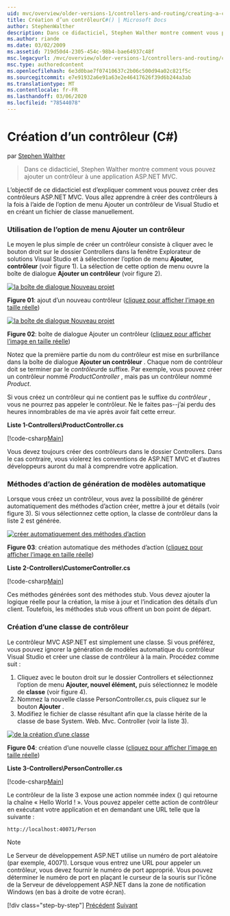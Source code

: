 ```yaml
---
uid: mvc/overview/older-versions-1/controllers-and-routing/creating-a-controller-cs
title: Création d’un contrôleurC#() | Microsoft Docs
author: StephenWalther
description: Dans ce didacticiel, Stephen Walther montre comment vous pouvez ajouter un contrôleur à une application ASP.NET MVC.
ms.author: riande
ms.date: 03/02/2009
ms.assetid: 719d50d4-2305-454c-98b4-bae64937c48f
msc.legacyurl: /mvc/overview/older-versions-1/controllers-and-routing/creating-a-controller-cs
msc.type: authoredcontent
ms.openlocfilehash: 6e3d0bae7f07410637c2b06c500d94a02c821f5c
ms.sourcegitcommit: e7e91932a6e91a63e2e46417626f39d6b244a3ab
ms.translationtype: MT
ms.contentlocale: fr-FR
ms.lasthandoff: 03/06/2020
ms.locfileid: "78544078"
---
```

# <a name="creating-a-controller-c"></a>Création d’un contrôleur (C#)

par [Stephen Walther](https://github.com/StephenWalther)

> Dans ce didacticiel, Stephen Walther montre comment vous pouvez ajouter un contrôleur à une application ASP.NET MVC.

L’objectif de ce didacticiel est d’expliquer comment vous pouvez créer des contrôleurs ASP.NET MVC. Vous allez apprendre à créer des contrôleurs à la fois à l’aide de l’option de menu Ajouter un contrôleur de Visual Studio et en créant un fichier de classe manuellement.

### <a name="using-the-add-controller-menu-option"></a>Utilisation de l’option de menu Ajouter un contrôleur

Le moyen le plus simple de créer un contrôleur consiste à cliquer avec le bouton droit sur le dossier Controllers dans la fenêtre Explorateur de solutions Visual Studio et à sélectionner l’option de menu **Ajouter, contrôleur** (voir figure 1). La sélection de cette option de menu ouvre la boîte de dialogue **Ajouter un contrôleur** (voir figure 2).

[![la boîte de dialogue Nouveau projet](creating-a-controller-cs/_static/image1.jpg)](creating-a-controller-cs/_static/image1.png)

**Figure 01**: ajout d’un nouveau contrôleur ([cliquez pour afficher l’image en taille réelle](creating-a-controller-cs/_static/image2.png))

[![la boîte de dialogue Nouveau projet](creating-a-controller-cs/_static/image2.jpg)](creating-a-controller-cs/_static/image3.png)

**Figure 02**: boîte de dialogue Ajouter un contrôleur ([cliquez pour afficher l’image en taille réelle](creating-a-controller-cs/_static/image4.png))

Notez que la première partie du nom du contrôleur est mise en surbrillance dans la boîte de dialogue **Ajouter un contrôleur** . Chaque nom de contrôleur doit se terminer par le *contrôleur*de suffixe. Par exemple, vous pouvez créer un contrôleur nommé *ProductController* , mais pas un contrôleur nommé *Product*.

Si vous créez un contrôleur qui ne contient pas le suffixe du *contrôleur* , vous ne pourrez pas appeler le contrôleur. Ne le faites pas--j’ai perdu des heures innombrables de ma vie après avoir fait cette erreur.

**Liste 1-Controllers\ProductController.cs**

[!code-csharp[Main](creating-a-controller-cs/samples/sample1.cs)]

Vous devez toujours créer des contrôleurs dans le dossier Controllers. Dans le cas contraire, vous violerez les conventions de ASP.NET MVC et d’autres développeurs auront du mal à comprendre votre application.

### <a name="scaffolding-action-methods"></a>Méthodes d’action de génération de modèles automatique

Lorsque vous créez un contrôleur, vous avez la possibilité de générer automatiquement des méthodes d’action créer, mettre à jour et détails (voir figure 3). Si vous sélectionnez cette option, la classe de contrôleur dans la liste 2 est générée.

[![créer automatiquement des méthodes d’action](creating-a-controller-cs/_static/image3.jpg)](creating-a-controller-cs/_static/image5.png)

**Figure 03**: création automatique des méthodes d’action ([cliquez pour afficher l’image en taille réelle](creating-a-controller-cs/_static/image6.png))

**Liste 2-Controllers\CustomerController.cs**

[!code-csharp[Main](creating-a-controller-cs/samples/sample2.cs)]

Ces méthodes générées sont des méthodes stub. Vous devez ajouter la logique réelle pour la création, la mise à jour et l’indication des détails d’un client. Toutefois, les méthodes stub vous offrent un bon point de départ.

### <a name="creating-a-controller-class"></a>Création d’une classe de contrôleur

Le contrôleur MVC ASP.NET est simplement une classe. Si vous préférez, vous pouvez ignorer la génération de modèles automatique du contrôleur Visual Studio et créer une classe de contrôleur à la main. Procédez comme suit :

1. Cliquez avec le bouton droit sur le dossier Controllers et sélectionnez l’option de menu **Ajouter, nouvel élément,** puis sélectionnez le modèle de **classe** (voir figure 4).
2. Nommez la nouvelle classe PersonController.cs, puis cliquez sur le bouton **Ajouter** .
3. Modifiez le fichier de classe résultant afin que la classe hérite de la classe de base System. Web. Mvc. Controller (voir la liste 3).

[![de la création d’une classe](creating-a-controller-cs/_static/image4.jpg)](creating-a-controller-cs/_static/image7.png)

**Figure 04**: création d’une nouvelle classe ([cliquez pour afficher l’image en taille réelle](creating-a-controller-cs/_static/image8.png))

**Liste 3-Controllers\PersonController.cs**

[!code-csharp[Main](creating-a-controller-cs/samples/sample3.cs)]

Le contrôleur de la liste 3 expose une action nommée index () qui retourne la chaîne « Hello World ! ». Vous pouvez appeler cette action de contrôleur en exécutant votre application et en demandant une URL telle que la suivante :

`http://localhost:40071/Person`

> [!NOTE]
> 
> Le Serveur de développement ASP.NET utilise un numéro de port aléatoire (par exemple, 40071). Lorsque vous entrez une URL pour appeler un contrôleur, vous devez fournir le numéro de port approprié. Vous pouvez déterminer le numéro de port en plaçant le curseur de la souris sur l’icône de la Serveur de développement ASP.NET dans la zone de notification Windows (en bas à droite de votre écran).
> 
> [!div class="step-by-step"]
> [Précédent](adding-dynamic-content-to-a-cached-page-cs.md)
> [Suivant](creating-an-action-cs.md)
